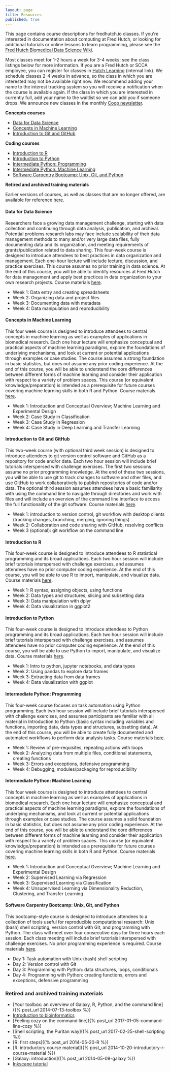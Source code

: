 ```yaml
---
layout: page
title: Resources
published: true
---
```


This page contains course descriptions for fredhutch.io classes. If you're interested in documentation about computing at Fred Hutch, or looking for additional tutorials or online lessons to learn programming, please see the [Fred Hutch Biomedical Data Science Wiki](http://sciwiki.fredhutch.org).


Most classes meet for 1-2 hours a week for 3-4 weeks; see the class listings below for more information. If you are a Fred Hutch or SCCA employee, you can register for classes in [Hutch Learning](https://centernet.fredhutch.org/cn/u/training/access-hutch-learning.html) (internal link). We schedule classes 2-4 weeks in advance, so the class in which you are interested may not be available right now. We recommend adding your name to the interest tracking system so you will receive a notification when the course is available again. If the class in which you are interested in currently full, add your name to the waitlist so we can add you if someone drops. We announce new classes in the monthly [Coop newsletter](https://research.fhcrc.org/coop/en/newsletter.html).

**Concepts courses**
- [Data for Data Science](#data-for-data-science)
- [Concepts in Machine Learning](#concepts-in-machine-learning)
- [Introduction to Git and GitHub](#introduction-to-git-and-github)

**Coding courses**
- [Introduction to R](#introduction-to-r)
- [Introduction to Python](#introduction-to-python)
- [Intermediate Python: Programming](#intermediate-python-programming)
- [Intermediate Python: Machine Learning](#intermediate-python-machine-learning)
- [Software Carpentry Bootcamp: Unix, Git, and Python](#software-carpentry-bootcamp-unix-git-and-python)

**Retired and archived training materials**

Earlier versions of courses, as well as classes that are no longer offered, are available for reference [here](#retired-and-archived-training-materials).

#### Data for Data Science

Researchers face a growing data management challenge, starting with data collection and continuing through data analysis, publication, and archival. Potential problems research labs may face include scalability of their data management methods to many and/or very large data files, fully documenting data and its organization, and meeting requirements of grants/publication related to data sharing. This four-week course is designed to introduce attendees to best practices in data organization and management. Each one-hour lecture will include lecture, discussion, and practice exercises. This course assumes no prior training in data science. At the end of this course, you will be able to identify resources at Fred Hutch for data management and apply best practices in data organization to your own research projects. Course materials [here](https://github.com/fredhutchio/data_for_data_science).
* Week 1: Data entry and creating spreadsheets
* Week 2: Organizing data and project files
* Week 3: Documenting data with metadata
* Week 4: Data manipulation and reproducibility

#### Concepts in Machine Learning

This four week course is designed to introduce attendees to central concepts in machine learning as well as examples of applications in biomedical research. Each one hour lecture will emphasize conceptual and practical aspects of machine learning paradigms, explore the foundations of underlying mechanisms, and look at current or potential applications through examples or case studies. The course assumes a strong foundation in basic statistics, but does not assume any prior coding experience. At the end of this course, you will be able to understand the core differences between different forms of machine learning and consider their application with respect to a variety of problem spaces. This course (or equivalent knowledge/preparation) is intended as a prerequisite for future courses covering machine learning skills in both R and Python. Course materials [here](https://github.com/fredhutchio/concepts_machine_learning).
* Week 1: Introduction and Conceptual Overview; Machine Learning and Experimental Design
* Week 2: Case Study in Classification
* Week 3: Case Study in Regression
* Week 4: Case Study in Deep Learning and Transfer Learning

#### Introduction to Git and GitHub

This two-week course (with optional third week session) is designed to introduce attendees to git version control software and GitHub as a repository for code and/or data. Each two hour session will include brief tutorials interspersed with challenge exercises. The first two sessions assume no prior programming knowledge. At the end of these two sessions, you will be able to use git to track changes to software and other files, and use GitHub to work collaboratively to publish repositories of code and/or data. The optional third session assumes attendees have a basic familiarity with using the command line to navigate through directories and work with files and will include an overview of the command line interface to access the full functionality of the git software. Course materials [here](https://github.com/fredhutchio/git_github_intro).
* Week 1: introduction to version control, git workflow with desktop clients (tracking changes, branching, merging, ignoring things)
* Week 2: Collaboration and code sharing with GitHub, resolving conflicts
* Week 3 (optional): git workflow on the command line

#### Introduction to R

This four-week course is designed to introduce attendees to R statistical programming and its broad applications. Each two hour session will include brief tutorials interspersed with challenge exercises, and assumes attendees have no prior computer coding experience. At the end of this course, you will be able to use R to import, manipulate, and visualize data. Course materials [here](https://github.com/fredhutchio/R_intro).
* Week 1: R syntax, assigning objects, using functions
* Week 2: Data types and structures; slicing and subsetting data
* Week 3: Data manipulation with dplyr
* Week 4: Data visualization in ggplot2

#### Introduction to Python

This four-week course is designed to introduce attendees to Python programming and its broad applications. Each two hour session will include brief tutorials interspersed with challenge exercises, and assumes attendees have no prior computer coding experience. At the end of this course, you will be able to use Python to import, manipulate, and visualize data. Course materials [here](https://github.com/fredhutchio/python_intro).
* Week 1: Intro to python, jupyter notebooks, and data types
* Week 2: Using pandas to explore data frames
* Week 3: Extracting data from data frames
* Week 4: Data visualization with ggplot

#### Intermediate Python: Programming

This four-week course focuses on task automation using Python programming. Each two hour session will include brief tutorials interspersed with challenge exercises, and assumes participants are familiar with all material in Introduction to Python (basic syntax including variables and functions, importing data, data types and structures, subsetting data). At the end of this course, you will be able to create fully documented and automated workflows to perform data analysis tasks. Course materials [here](https://github.com/fredhutchio/python_programming).
* Week 1: Review of pre-requisites, repeating actions with loops
* Week 2: Analyzing data from multiple files, conditional statements, creating functions
* Week 3: Errors and exceptions, defensive programming
* Week 4: Debugging, modules/packaging for reproducibility

#### Intermediate Python: Machine Learning

This four week course is designed to introduce attendees to central concepts in machine learning as well as examples of applications in biomedical research. Each one hour lecture will emphasize conceptual and practical aspects of machine learning paradigms, explore the foundations of underlying mechanisms, and look at current or potential applications through examples or case studies. The course assumes a solid foundation in basic statistics, but does not assume any prior coding experience. At the end of this course, you will be able to understand the core differences between different forms of machine learning and consider their application with respect to a variety of problem spaces. This course (or equivalent knowledge/preparation) is intended as a prerequisite for future courses covering machine learning skills in both R and Python. Course materials [here](https://github.com/fredhutchio/python_machine_learning).

- Week 1: Introduction and Conceptual Overview; Machine Learning and Experimental Design
- Week 2: Supervised Learning via Regression
- Week 3: Supervised Learning via Classification
- Week 4: Unsupervised Learning via Dimensionality Reduction, Clustering, and Transfer Learning

#### Software Carpentry Bootcamp: Unix, Git, and Python

This bootcamp-style course is designed to introduce attendees to a collection of tools useful for reproducible computational research: Unix (bash) shell scripting, version control with Git, and programming with Python. The class will meet over four consecutive days for three hours each session. Each class meeting will include brief tutorials interspersed with challenge exercises. No prior programming experience is required. Course materials [here](https://software-carpentry.org/lessons/).
* Day 1: Task automation with Unix (bash) shell scripting
* Day 2: Version control with Git
* Day 3: Programming with Python: data structures, loops, conditionals
* Day 4: Programming with Python: creating functions, errors and exceptions, defensive programming

### Retired and archived training materials

* [Your toolbox: an overview of Galaxy, R, Python, and the command line]({% post_url 2014-07-13-toolbox %})
* [Introduction to bioinformatics](http://fredhutchio.github.io/intro-bioinformatics/)
* [Feeling cozy on the command line]({% post_url 2017-01-05-command-line-cozy %})
* [Shell scripting, the Puritan way]({% post_url 2017-02-25-shell-scripting %})
* [R: first steps]({% post_url 2014-05-20-R %})
* [R: introductory course material]({% post_url 2014-10-20-introductory-r-course-material %})
* [Galaxy: introduction]({% post_url 2014-05-09-galaxy %})
* [Inkscape tutorial](https://github.com/fredhutchio/inkscape-tutorial)
